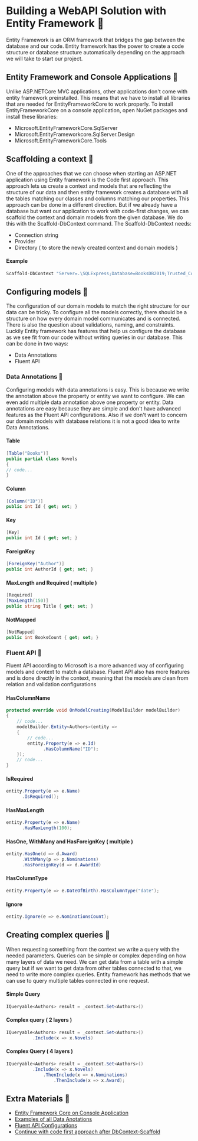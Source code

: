 # Building a WebAPI Solution with Entity Framework 🥐
Entity Framework is an ORM framework that bridges the gap between the database and our code. Entity framework has the power to create a code structure or database structure automatically depending on the approach we will take to start our project. 
## Entity Framework and Console Applications 🔸
Unlike ASP.NETCore MVC applications, other applications don't come with entity framework preinstalled. This means that we have to install all libraries that are needed for EntityFrameworkCore to work properly. To install EntityFrameworkCore on a console application, open NuGet packages and install these libraries:
* Microsoft.EntityFrameworkCore.SqlServer
* Microsoft.EntityFrameworkcore.SqlServer.Design
* Microsoft.EntityFrameworkCore.Tools

## Scaffolding a context 🔸
One of the approaches that we can choose when starting an ASP.NET application using Entity framework is the Code first approach. This approach lets us create a context and models that are reflecting the structure of our data and then entity framework creates a database with all the tables matching our classes and columns matching our properties. This approach can be done in a different direction. But if we already have a database but want our application to work with code-first changes, we can scaffold the context and domain models from the given database. We do this with the Scaffold-DbContext command. The Scaffold-DbContext needs:
* Connection string
* Provider
* Directory ( to store the newly created context and domain models )

#### Example
```csharp aspnet
Scaffold-DbContext "Server=.\SQLExpress;Database=BooksDB2019;Trusted_Connection=True;" Microsoft.EntityFrameworkCore.SqlServer -OutputDir Domain
```
## Configuring models 🔸
The configuration of our domain models to match the right structure for our data can be tricky. To configure all the models correctly, there should be a structure on how every domain model communicates and is connected. There is also the question about validations, naming, and constraints. Luckily Entity framework has features that help us configure the database as we see fit from our code without writing queries in our database. This can be done in two ways:
* Data Annotations
* Fluent API 
### Data Annotations 🔽
Configuring models with data annotations is easy. This is because we write the annotation above the property or entity we want to configure. We can even add multiple data annotation above one property or entity. Data annotations are easy because they are simple and don't have advanced features as the Fluent API configurations. Also if we don't want to concern our domain models with database relations it is not a good idea to write Data Annotations. 
#### Table
```csharp
[Table("Books")]
public partial class Novels
{
// code...
}
```
#### Column
```csharp
[Column("ID")]
public int Id { get; set; }
```
#### Key
```csharp
[Key]
public int Id { get; set; }	
```
#### ForeignKey
```csharp
[ForeignKey("Author")]
public int AuthorId { get; set; }
```
#### MaxLength and Required ( multiple )
```csharp
[Required]
[MaxLength(150)]
public string Title { get; set; }
```
#### NotMapped 
```csharp
[NotMapped]
public int BooksCount { get; set; }
```
### Fluent API 🔽
Fluent API according to Microsoft is a more advanced way of configuring models and context to match a database. Fluent API also has more features and is done directly in the context, meaning that the models are clean from relation and validation configurations
#### HasColumnName
```csharp
protected override void OnModelCreating(ModelBuilder modelBuilder)
{
	// code...
    modelBuilder.Entity<Authors>(entity =>
    {
	    // code...
        entity.Property(e => e.Id)
	          .HasColumnName("ID");
    });
    // code...
}
```
#### IsRequired
```csharp
entity.Property(e => e.Name)
	  .IsRequired();
```
#### HasMaxLength
```csharp
entity.Property(e => e.Name)
	  .HasMaxLength(100);
```
#### HasOne, WithMany and HasForeignKey ( multiple )
```csharp
entity.HasOne(d => d.Award)
      .WithMany(p => p.Nominations)
      .HasForeignKey(d => d.AwardId)
```
#### HasColumnType
```csharp
entity.Property(e => e.DateOfBirth).HasColumnType("date");
```
#### Ignore
```csharp
entity.Ignore(e => e.NominationsCount);
```
## Creating complex queries 🔸
When requesting something from the context we write a query with the needed parameters. Queries can be simple or complex depending on how many layers of data we need. We can get data from a table with a simple query but if we want to get data from other tables connected to that, we need to write more complex queries. Entity framework has methods that we can use to query multiple tables connected in one request.
#### Simple Query
```csharp
IQueryable<Authors> result = _context.Set<Authors>()
```
#### Complex query ( 2 layers )
```csharp
IQueryable<Authors> result = _context.Set<Authors>()
          .Include(x => x.Novels)
```
#### Complex Query ( 4 layers )
```csharp
IQueryable<Authors> result = _context.Set<Authors>()
          .Include(x => x.Novels)
              .ThenInclude(x => x.Nominations)
                  .ThenInclude(x => x.Award);
```

## Extra Materials 📘
* [Entity Framework Core on Console Application](https://www.tektutorialshub.com/entity-framework-core/ef-core-console-application/)
* [Examples of all Data Anotations](https://www.learnentityframeworkcore.com/configuration/data-annotation-attributes)
* [Fluent API Configurations](https://www.learnentityframeworkcore.com/configuration/fluent-api)
* [Continue with code first approach after DbContext-Scaffold](https://www.tektutorialshub.com/entity-framework-core/ef-core-reverse-engineer-the-database/)
